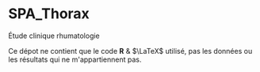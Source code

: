 # SPA_Thorax
Étude clinique rhumatologie

Ce dépot ne contient que le code **R** & $\LaTeX$ utilisé, pas les données ou les résultats qui ne m'appartiennent pas. 
